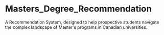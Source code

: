 # Masters_Degree_Recommendation
A Recommendation System, designed to help prospective students navigate the complex landscape of Master's programs in Canadian universities.
